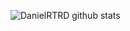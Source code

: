![DanielRTRD github stats](https://github-readme-stats.vercel.app/api?username=DanielRTRD&show_icons=true&theme=dark)